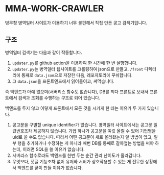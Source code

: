 # MMA-WORK-CRAWLER

병무청 병역일터 사이트가 이용하기 너무 불편해서 직접 만든 공고 검색기입니다.

## 구조

병역일터 검색기는 다음과 같이 작동합니다.

1. `updater.py`를 github action을 이용하여 한 시간에 한 번 실행합니다.
1. `updater.py`는 병역일터 웹사이트를 크롤링하여 json으로 만들고, `/front` 디렉터리에 통째로 `data.json`으로 저장한 다음, 레포지토리에 푸쉬합니다.
1. 그 `data.json`을 프론트엔드에서 읽어들이고, 써먹습니다.

즉 백엔드가 아예 없으며(서버리스 함수도 없습니다), DB를 죄다 프론트로 보내서 프론트에서 검색과 조회를 수행하는 구조로 되어 있습니다.

백엔드를 두지 않고 이렇게 프론트에서 모든 것을 시키게 한 데는 이유가 두 가지 있습니다.

1. 공고문을 구별할 unique identifier가 없습니다. 병역일터 사이트에서는 공고문 일련번호조차 제공하지 않습니다. 기업 하나가 공고문을 여럿 올릴 수 있어 기업명을 uid로 쓸 수도 없습니다. 따라서 어떤 공고문이 새로 올라왔는지 알 방법이 없고, 일부 행을 추가하거나 수정하는 게 아니라 매번 DB를 통째로 갈아엎는 방법을 써야 하는데, 이러면 SQL을 쓸 이유가 없습니다.
1. 서버리스 함수로라도 백엔드를 한번 두는 순간 관리 난이도가 올라갑니다.
1. 무엇보다, 댓글 기능조차 없어 유저와 서버가 상호작용할 수 있는 게 전무한 상황에서 백엔드를 굳이 만들 이유가 없습니다.
